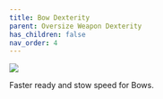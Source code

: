 ```yaml
---
title: Bow Dexterity
parent: Oversize Weapon Dexterity
has_children: false
nav_order: 4
---
```


![](https://bungie.net/common/destiny2_content/icons/811d55b0cc92c455a85f589e3e7ddbd9.png)

Faster ready and stow speed for Bows.
